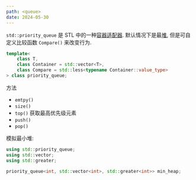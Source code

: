 ```yaml
---
path: <queue>
date: 2024-05-30
---
```


`std::priority_queue` 是 STL 中的一种[容器适配器](Container%20Adapters.md). 默认情况下是最[堆](../../../../Data%20Structure/Preliminaries/tree/binary%20heap.md), 但是可自定义比较函数 `Compare()` 来改变行为. 

```cpp
template<
	class T,
	class Container = std::vector<T>,
	class Compare = std::less<typename Container::value_type>
> class priority_queue;
```

方法
- `emtpy()`
- `size()`
- `top()` 获取最高优先级元素
- `push()`
- `pop()`

模拟最小堆:

```cpp
using std::priority_queue;
using std::vector;
using std::greater;

priority_queue<int, std::vector<int>, std::greater<int>> min_heap;
```